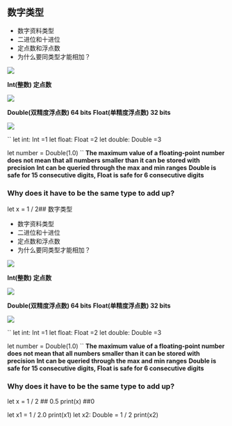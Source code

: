 ## 数字类型
- 数字资料类型
- 二进位和十进位
- 定点数和浮点数
- 为什么要同类型才能相加？


![](https://img.surgee.me/file/ad5a74f6f214f8c741ab0.png)


**Int(整数)  定点数**


![](https://img.surgee.me/file/25c0adea233cd8b62d127.png)


**Double(双精度浮点数) 64 bits**
**Float(单精度浮点数)  32 bits**


![](https:img.surgee.me/file/6499372754c64494483ad.png)


``
let int: Int =1
let float: Float =2
let double: Double =3


let number = Double(1.0)
``
**The maximum value of a floating-point number does not mean that all numbers smaller than it can be stored with precision**
**Int can be queried through the max and min ranges**
**Double is safe for 15 consecutive digits, Float is safe for 6 consecutive digits**


### Why does it have to be the same type to add up?


let x = 1 / 2## 数字类型
- 数字资料类型
- 二进位和十进位
- 定点数和浮点数
- 为什么要同类型才能相加？


![](https://img.surgee.me/file/ad5a74f6f214f8c741ab0.png)


**Int(整数)  定点数**


![](https://img.surgee.me/file/25c0adea233cd8b62d127.png)


**Double(双精度浮点数) 64 bits**
**Float(单精度浮点数)  32 bits**


![](https:img.surgee.me/file/6499372754c64494483ad.png)


``
let int: Int =1
let float: Float =2
let double: Double =3


let number = Double(1.0)
``
**The maximum value of a floating-point number does not mean that all numbers smaller than it can be stored with precision**
**Int can be queried through the max and min ranges**
**Double is safe for 15 consecutive digits, Float is safe for 6 consecutive digits**


### Why does it have to be the same type to add up? 


let x = 1 / 2   ## 0.5
print(x)  ##0

let x1 = 1 / 2.0 
print(x1)
let x2: Double = 1 / 2
print(x2)



